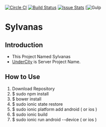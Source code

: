 [![Circle CI](https://circleci.com/gh/redspy/Sylvanas.svg?style=svg)](https://circleci.com/gh/redspy/Sylvanas)
[![Build Status](https://travis-ci.org/redspy/Sylvanas.svg)](https://travis-ci.org/redspy/Sylvanas)
[![Issue Stats](http://issuestats.com/github/redspy/Sylvanas/badge/issue)](http://issuestats.com/github/redspy/Sylvanas)
[![Gulp](https://camo.githubusercontent.com/2a01d8fcbdfc09eb24d02c6655c897f0ab9ca69a/687474703a2f2f696d672e736869656c64732e696f2f62616467652f6275696c74253230776974682d67756c702e6a732d7265642e737667)

# Sylvanas

## Introduction
* This Project Named Sylvanas
* [UnderCity](https://github.com/spencerroh/Undercity) is Server Project Name.


## How to Use
1. Download Repository
1. $ sudo npm install
1. $ bower install
1. $ sudo ionic state restore
1. $ sudo ionic platform add android ( or ios )
1. $ sudo ionic build
1. $ sudo ionic run android --device ( or ios )
